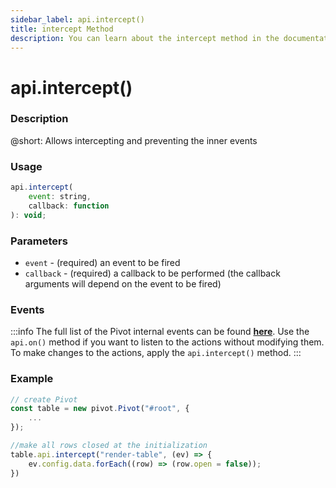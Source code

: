 ```yaml
---
sidebar_label: api.intercept()
title: intercept Method
description: You can learn about the intercept method in the documentation of the DHTMLX JavaScript Pivot library. Browse developer guides and API reference, try out code examples and live demos, and download a free 30-day evaluation version of DHTMLX Pivot.
---
```


# api.intercept()

### Description

@short: Allows intercepting and preventing the inner events

### Usage

~~~jsx {}
api.intercept(
    event: string,
    callback: function
): void;
~~~

### Parameters

- `event` - (required) an event to be fired 
- `callback` - (required) a callback to be performed (the callback arguments will depend on the event to be fired)

### Events

:::info
The full list of the Pivot internal events can be found [**here**](api/overview/main_overview.md/#pivot-events).
Use the `api.on()` method if you want to listen to the actions without modifying them. To make changes to the actions, apply the `api.intercept()` method.
:::

### Example

~~~jsx {}
// create Pivot
const table = new pivot.Pivot("#root", {
    ...
});

//make all rows closed at the initialization
table.api.intercept("render-table", (ev) => {
    ev.config.data.forEach((row) => (row.open = false));
})
~~~
